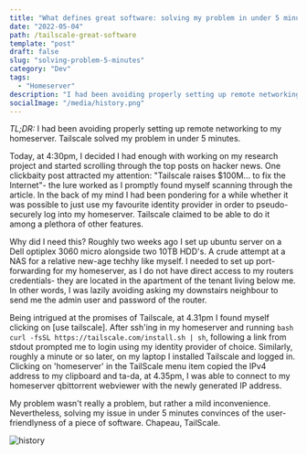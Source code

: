 ```yaml
---
title: "What defines great software: solving my problem in under 5 minutes with Tailscale"
date: "2022-05-04"
path: /tailscale-great-software
template: "post"
draft: false
slug: "solving-problem-5-minutes"
category: "Dev"
tags:
  - "Homeserver"
description: "I had been avoiding properly setting up remote networking to my homeserver. Tailscale solved my problem in under 5 minutes."
socialImage: "/media/history.png"
---
```


*TL;DR:* I had been avoiding properly setting up remote networking to my homeserver. Tailscale solved my problem in under 5 minutes.

Today, at 4:30pm, I decided I had enough with working on my research project and started scrolling through the top posts on hacker news. One clickbaity post attracted my attention: "Tailscale raises $100M… to fix the Internet"- the lure worked as I promptly found myself scanning through the article. In the back of my mind I had been pondering for a while whether it was possible to just use my favourite identity provider in order to pseudo-securely log into my homeserver. Tailscale claimed to be able to do it among a plethora of other features.

Why did I need this? Roughly two weeks ago I set up ubuntu server on a Dell optiplex 3060 micro alongside two 10TB HDD's. A crude attempt at a NAS for a relative new-age techhy like myself. I needed to set up port-forwarding for my homeserver, as I do not have direct access to my routers credentials- they are located in the apartment of the tenant living below me. In other words, I was lazily avoiding asking my downstairs neighbour to send me the admin user and password of the router.

Being intrigued at the promises of Tailscale, at 4.31pm I found myself clicking on [use tailscale]. After ssh'ing in my homeserver and running ```bash curl -fsSL https://tailscale.com/install.sh | sh```, following a link from stdout prompted me to login using my identity provider of choice. Similarly, roughly a minute or so later, on my laptop I installed Tailscale and logged in. Clicking on 'homeserver' in the TailScale menu item copied the IPv4 address to my clipboard and ta-da, at 4.35pm, I was able to connect to my homeserver qbittorrent webviewer with the newly generated IP address.

My problem wasn't really a problem, but rather a mild inconvenience. Nevertheless, solving my issue in under 5 minutes convinces of the user-friendlyness of a piece of software. Chapeau, TailScale.

![history](/media/history.png)

